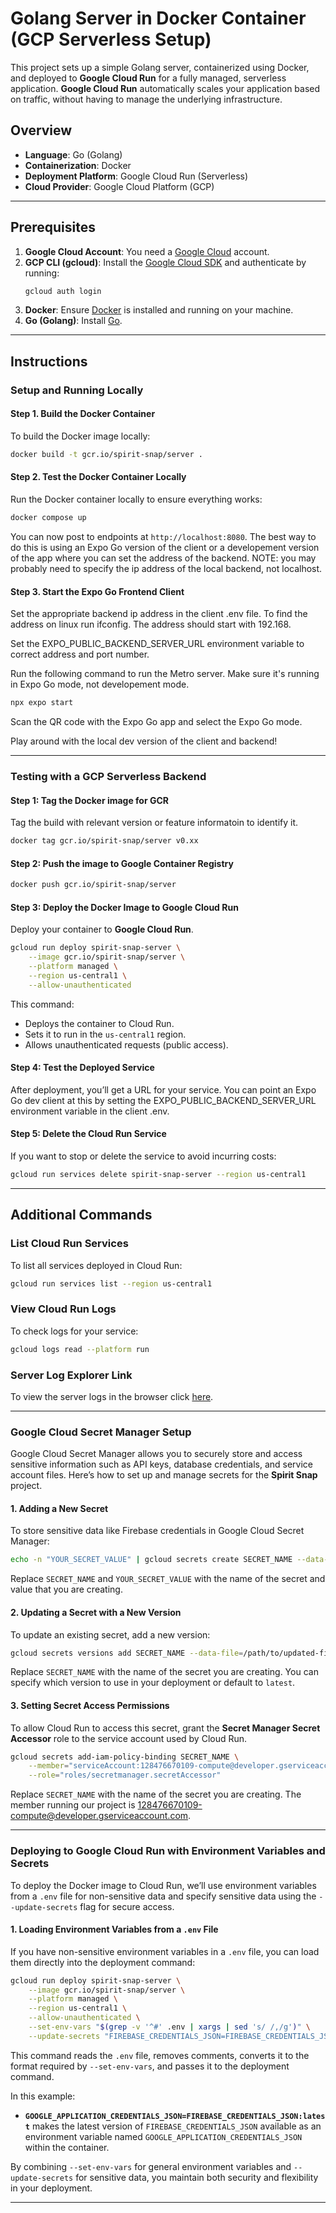 # Golang Server in Docker Container (GCP Serverless Setup)

This project sets up a simple Golang server, containerized using Docker, and deployed to **Google Cloud Run** for a fully managed, serverless application. **Google Cloud Run** automatically scales your application based on traffic, without having to manage the underlying infrastructure.

## Overview
- **Language**: Go (Golang)
- **Containerization**: Docker
- **Deployment Platform**: Google Cloud Run (Serverless)
- **Cloud Provider**: Google Cloud Platform (GCP)

---

## Prerequisites

1. **Google Cloud Account**: You need a [Google Cloud](https://cloud.google.com/) account.
2. **GCP CLI (gcloud)**: Install the [Google Cloud SDK](https://cloud.google.com/sdk/docs/install) and authenticate by running:
    ```bash
    gcloud auth login
    ```
3. **Docker**: Ensure [Docker](https://www.docker.com/) is installed and running on your machine.
4. **Go (Golang)**: Install [Go](https://golang.org/doc/install).

---

## Instructions

### Setup and Running Locally

#### Step 1. **Build the Docker Container**

To build the Docker image locally:

```bash
docker build -t gcr.io/spirit-snap/server .
```

#### Step 2. **Test the Docker Container Locally**

Run the Docker container locally to ensure everything works:

```bash
docker compose up
```

You can now post to endpoints at `http://localhost:8080`. The best way to do
this is using an Expo Go version of the client or a developement version of the
app where you can set the address of the backend. NOTE: you may probably need
to specify the ip address of the local backend, not localhost.

#### Step 3. **Start the Expo Go Frontend Client**

Set the appropriate backend ip address in the client .env file. To find the
address on linux run ifconfig. The address should start with 192.168.

Set the EXPO_PUBLIC_BACKEND_SERVER_URL environment variable to correct address
and port number.

Run the following command to run the Metro server. Make sure it's running
in Expo Go mode, not developement mode.

```bash
npx expo start
```

Scan the QR code with the Expo Go app and select the Expo Go mode.

Play around with the local dev version of the client and backend!

---

### Testing with a GCP Serverless Backend

#### Step 1: Tag the Docker image for GCR

Tag the build with relevant version or feature informatoin to identify it.

```bash
docker tag gcr.io/spirit-snap/server v0.xx
```

#### Step 2: Push the image to Google Container Registry

```bash
docker push gcr.io/spirit-snap/server
```

#### Step 3: **Deploy the Docker Image to Google Cloud Run**

Deploy your container to **Google Cloud Run**.

```bash
gcloud run deploy spirit-snap-server \
    --image gcr.io/spirit-snap/server \
    --platform managed \
    --region us-central1 \
    --allow-unauthenticated
```

This command:
- Deploys the container to Cloud Run.
- Sets it to run in the `us-central1` region.
- Allows unauthenticated requests (public access).

#### Step 4: **Test the Deployed Service**

After deployment, you’ll get a URL for your service. You can point an Expo Go
dev client at this by setting the EXPO_PUBLIC_BACKEND_SERVER_URL environment
variable in the client .env.

#### Step 5: **Delete the Cloud Run Service**

If you want to stop or delete the service to avoid incurring costs:

```bash
gcloud run services delete spirit-snap-server --region us-central1
```

---

## Additional Commands

### List Cloud Run Services
To list all services deployed in Cloud Run:

```bash
gcloud run services list --region us-central1
```

### View Cloud Run Logs
To check logs for your service:

```bash
gcloud logs read --platform run
```

### Server Log Explorer Link
To view the server logs in the browser click [here](https://console.cloud.google.com/logs/query?project=spirit-snap).

---

### Google Cloud Secret Manager Setup

Google Cloud Secret Manager allows you to securely store and access sensitive information such as API keys, database credentials, and service account files. Here’s how to set up and manage secrets for the **Spirit Snap** project.

#### 1. Adding a New Secret

To store sensitive data like Firebase credentials in Google Cloud Secret Manager:

```sh
echo -n "YOUR_SECRET_VALUE" | gcloud secrets create SECRET_NAME --data-file=-
```

Replace `SECRET_NAME` and `YOUR_SECRET_VALUE` with the name of the secret and value that you are creating.

#### 2. Updating a Secret with a New Version

To update an existing secret, add a new version:

```sh
gcloud secrets versions add SECRET_NAME --data-file=/path/to/updated-firebase-key.json
```

Replace `SECRET_NAME` with the name of the secret you are creating. You can specify which version to use in your deployment or default to `latest`.

#### 3. Setting Secret Access Permissions

To allow Cloud Run to access this secret, grant the **Secret Manager Secret Accessor** role to the service account used by Cloud Run. 

```sh
gcloud secrets add-iam-policy-binding SECRET_NAME \
    --member="serviceAccount:128476670109-compute@developer.gserviceaccount.com" \
    --role="roles/secretmanager.secretAccessor"
```
Replace `SECRET_NAME` with the name of the secret you are creating. The member running our project is 128476670109-compute@developer.gserviceaccount.com.

---

### Deploying to Google Cloud Run with Environment Variables and Secrets

To deploy the Docker image to Cloud Run, we’ll use environment variables from a `.env` file for non-sensitive data and specify sensitive data using the `--update-secrets` flag for secure access.

#### 1. Loading Environment Variables from a `.env` File

If you have non-sensitive environment variables in a `.env` file, you can load them directly into the deployment command:

```sh
gcloud run deploy spirit-snap-server \
    --image gcr.io/spirit-snap/server \
    --platform managed \
    --region us-central1 \
    --allow-unauthenticated \
    --set-env-vars "$(grep -v '^#' .env | xargs | sed 's/ /,/g')" \
    --update-secrets "FIREBASE_CREDENTIALS_JSON=FIREBASE_CREDENTIALS_JSON:latest,OPENAI_API_KEY=OPENAI_API_KEY:latest,REPLICATE_API_TOKEN=REPLICATE_API_TOKEN:latest"
```

This command reads the `.env` file, removes comments, converts it to the format required by `--set-env-vars`, and passes it to the deployment command.

In this example:
- **`GOOGLE_APPLICATION_CREDENTIALS_JSON=FIREBASE_CREDENTIALS_JSON:latest`** makes the latest version of `FIREBASE_CREDENTIALS_JSON` available as an environment variable named `GOOGLE_APPLICATION_CREDENTIALS_JSON` within the container.

By combining `--set-env-vars` for general environment variables and `--update-secrets` for sensitive data, you maintain both security and flexibility in your deployment.

---

